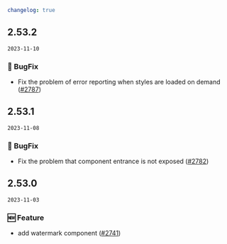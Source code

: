 ```yaml
changelog: true
```

## 2.53.2

`2023-11-10`

### 🐛 BugFix

- Fix the problem of error reporting when styles are loaded on demand ([#2787](https://github.com/arco-design/arco-design-vue/pull/2787))


## 2.53.1

`2023-11-08`

### 🐛 BugFix

- Fix the problem that component entrance is not exposed ([#2782](https://github.com/arco-design/arco-design-vue/pull/2782))


## 2.53.0

`2023-11-03`

### 🆕 Feature

- add watermark component ([#2741](https://github.com/arco-design/arco-design-vue/pull/2741))



